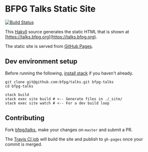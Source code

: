 BFPG Talks Static Site
======================

[![Build Status](https://travis-ci.org/bfpg/talks.svg?branch=master)](https://travis-ci.org/bfpg/talks)

This [Hakyll](https://jaspervdj.be/hakyll/) source generates the static HTML
that is shown at [https://talks.bfpg.org](https://talks.bfpg.org).

The static site is served from [GitHub Pages](https://github.com/bfpg/talks/tree/gh-pages).

Dev environment setup
---------------------

Before running the following,
[install stack](https://docs.haskellstack.org/en/stable/README/#how-to-install)
if you haven't already.

```
git clone git@github.com:bfpg/talks.git bfpg-talks
cd bfpg-talks

stack build
stack exec site build # <-- Generate files in ./_site/
stack exec site watch # <-- For a dev build loop
```

Contributing
------------

Fork [bfpg/talks](https://github.com/bfpg/talks), make your changes on `master`
and submit a PR.

The [Travis CI job](https://travis-ci.org/bfpg/talks) will build the site and
publish to `gh-pages` once your commit is merged.
